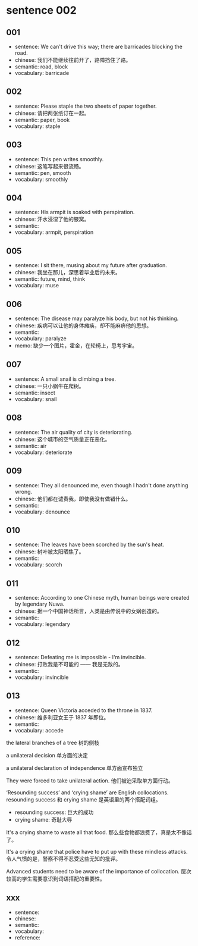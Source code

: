 # sentence 002

## 001

- sentence: We can't drive this way; there are barricades blocking the road.
- chinese: 我们不能继续往前开了，路障挡住了路。
- semantic: road, block
- vocabulary: barricade

## 002

- sentence: Please staple the two sheets of paper together.
- chinese: 请把两张纸订在一起。
- semantic: paper, book
- vocabulary: staple

## 003

- sentence: This pen writes smoothly.
- chinese: 这笔写起来很流畅。
- semantic: pen, smooth
- vocabulary: smoothly

## 004

- sentence: His armpit is soaked with perspiration.
- chinese: 汗水浸湿了他的腋窝。
- semantic: 
- vocabulary: armpit, perspiration

## 005

- sentence: I sit there, musing about my future after graduation.
- chinese: 我坐在那儿，深思着毕业后的未来。
- semantic: future, mind, think
- vocabulary: muse

## 006

- sentence: The disease may paralyze his body, but not his thinking.
- chinese: 疾病可以让他的身体瘫痪，却不能麻痹他的思想。
- semantic: 
- vocabulary: paralyze
- memo: 缺少一个图片，霍金，在轮椅上，思考宇宙。

## 007

- sentence: A small snail is climbing a tree.
- chinese: 一只小蜗牛在爬树。
- semantic: insect
- vocabulary: snail

## 008

- sentence: The air quality of city is deteriorating.
- chinese: 这个城市的空气质量正在恶化。
- semantic: air
- vocabulary: deteriorate

## 009

- sentence: They all denounced me, even though I hadn't done anything wrong.
- chinese: 他们都在谴责我，即使我没有做错什么。
- semantic: 
- vocabulary: denounce


## 010

- sentence: The leaves have been scorched by the sun's heat.
- chinese: 树叶被太阳晒焦了。
- semantic: 
- vocabulary: scorch


## 011

- sentence: According to one Chinese myth, human beings were created by legendary Nuwa.
- chinese: 据一个中国神话所言，人类是由传说中的女娲创造的。
- semantic: 
- vocabulary: legendary

## 012

- sentence: Defeating me is impossible - I'm invincible.
- chinese: 打败我是不可能的 —— 我是无敌的。
- semantic: 
- vocabulary: invincible

## 013

- sentence: Queen Victoria acceded to the throne in 1837.
- chinese: 维多利亚女王于 1837 年即位。
- semantic: 
- vocabulary: accede

	
the lateral branches of a tree
树的侧枝

a unilateral decision
单方面的决定

a unilateral declaration of independence
单方面宣布独立

They were forced to take unilateral action.
他们被迫采取单方面行动。

‘Resounding success’ and ‘crying shame’ are English collocations.
resounding success 和 crying shame 是英语里的两个搭配词组。

- resounding success: 巨大的成功
- crying shame: 奇耻大辱

It's a crying shame to waste all that food.
那么些食物都浪费了，真是太不像话了。

It's a crying shame that police have to put up with these mindless attacks.
令人气愤的是，警察不得不忍受这些无知的批评。

Advanced students need to be aware of the importance of collocation.
层次较高的学生需要意识到词语搭配的重要性。

## xxx

- sentence: 
- chinese: 
- semantic: 
- vocabulary: 
- reference:

